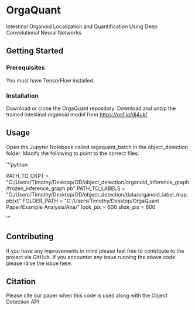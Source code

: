 # OrgaQuant
Intestinal Organoid Localization and Quantification Using Deep Convolutional Neural Networks

## Getting Started
### Prerequisites
You must have TensorFlow installed.

### Installation
Download or clone the OrgaQuant repository.
Download and unzip the trained intestinal organoid model from https://osf.io/dj4uk/

## Usage
Open the Jupyter Notebook called orgaquant_batch in the object_detection folder.
Modify the following to point to the correct files:

'''python

PATH_TO_CKPT = "C:/Users/Timothy/Desktop/OD/object_detection/organoid_inference_graph/frozen_inference_graph.pb"
PATH_TO_LABELS = "C:/Users/Timothy/Desktop/OD/object_detection/data/organoid_label_map.pbtxt"
FOLDER_PATH = "C:/Users/Timothy/Desktop/OrgaQuant Paper/Example Analysis/Ana/"
look_pix = 600
slide_pix = 600

'''
## Contributing
If you have any improvements in mind please feel free to contribute to the project via GitHub. If you encounter any issue running the above code please raise the issue here.

## Citation
Please cite our paper when this code is used along with the Object Detection API
